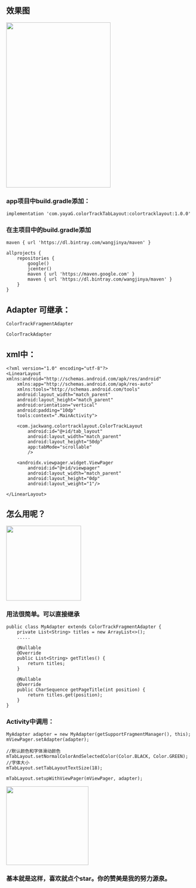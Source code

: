 ## 效果图 

<img src="https://raw.githubusercontent.com/YaYaG/ColorTrackTabLayout/master/img/a.gif" width="279" height="441" align="middle" />

### app项目中build.gradle添加：

```
implementation 'com.yayaG.colorTrackTabLayout:colortracklayout:1.0.0'
```

### 在主项目中的build.gradle添加

```
maven { url 'https://dl.bintray.com/wangjinya/maven' }
```

```
allprojects {
    repositories {
        google()
        jcenter()
        maven { url 'https://maven.google.com' }
        maven { url 'https://dl.bintray.com/wangjinya/maven' }
    }
}

```

## Adapter 可继承：
```
ColorTrackFragmentAdapter

ColorTrackAdapter
```

## xml中：

```
<?xml version="1.0" encoding="utf-8"?>
<LinearLayout xmlns:android="http://schemas.android.com/apk/res/android"
    xmlns:app="http://schemas.android.com/apk/res-auto"
    xmlns:tools="http://schemas.android.com/tools"
    android:layout_width="match_parent"
    android:layout_height="match_parent"
    android:orientation="vertical"
    android:padding="10dp"
    tools:context=".MainActivity">

    <com.jackwang.colortracklayout.ColorTrackLayout
        android:id="@+id/tab_layout"
        android:layout_width="match_parent"
        android:layout_height="50dp"
        app:tabMode="scrollable"
        />

    <androidx.viewpager.widget.ViewPager
        android:id="@+id/viewpager"
        android:layout_width="match_parent"
        android:layout_height="0dp"
        android:layout_weight="1"/>

</LinearLayout>
```

## 怎么用呢？
<img src="https://raw.githubusercontent.com/YaYaG/ColorTrackTabLayout/master/img/a.png" width="200" height="200" align="middle" />

### 用法很简单。可以直接继承
```
public class MyAdapter extends ColorTrackFragmentAdapter {
    private List<String> titles = new ArrayList<>();
    .....
   
    @Nullable
    @Override
    public List<String> getTitles() {
        return titles;
    }

    @Nullable
    @Override
    public CharSequence getPageTitle(int position) {
        return titles.get(position);
    }
}
```

### Activity中调用：

```
MyAdapter adapter = new MyAdapter(getSupportFragmentManager(), this);
mViewPager.setAdapter(adapter);

//默认颜色和字体滑动颜色
mTabLayout.setNormalColorAndSelectedColor(Color.BLACK, Color.GREEN);
//字体大小
mTabLayout.setTabLayoutTextSize(18);

mTabLayout.setupWithViewPager(mViewPager, adapter);
```

<img src="https://raw.githubusercontent.com/YaYaG/ColorTrackTabLayout/master/img/b.png" width="220" height="210" align="middle" />

### 基本就是这样，喜欢就点个star。你的赞美是我的努力源泉。